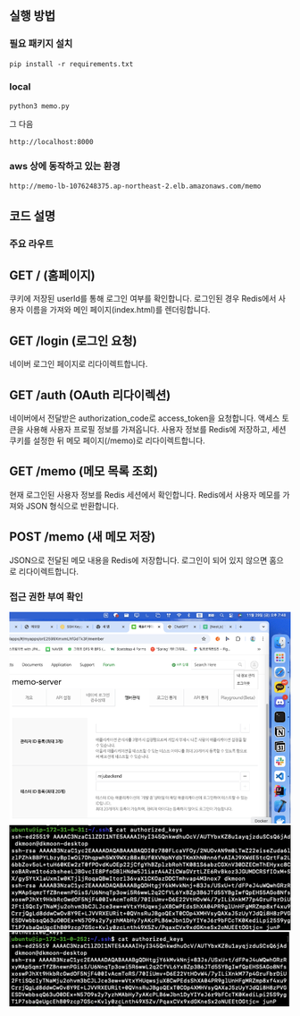 ## 실행 방법

### 필요 패키지 설치
```
pip install -r requirements.txt 
```
### local
```
python3 memo.py 
```
그 다음
```
http://localhost:8000
```

### aws 상에 동작하고 있는 환경
```
http://memo-lb-1076248375.ap-northeast-2.elb.amazonaws.com/memo
```
## 코드 설명
### 주요 라우트
## __GET / (홈페이지)__

쿠키에 저장된 userId를 통해 로그인 여부를 확인합니다.
로그인된 경우 Redis에서 사용자 이름을 가져와 메인 페이지(index.html)를 렌더링합니다.
## __GET /login (로그인 요청)__

네이버 로그인 페이지로 리다이렉트합니다.

## __GET /auth (OAuth 리다이렉션)__

네이버에서 전달받은 authorization_code로 access_token을 요청합니다.
액세스 토큰을 사용해 사용자 프로필 정보를 가져옵니다.
사용자 정보를 Redis에 저장하고, 세션 쿠키를 설정한 뒤 메모 페이지(/memo)로 리다이렉트합니다.
## __GET /memo (메모 목록 조회)__

현재 로그인된 사용자 정보를 Redis 세션에서 확인합니다.
Redis에서 사용자 메모를 가져와 JSON 형식으로 반환합니다.
## __POST /memo (새 메모 저장)__

JSON으로 전달된 메모 내용을 Redis에 저장합니다.
로그인이 되어 있지 않으면 홈으로 리다이렉트합니다.



### 접근 권한 부여 확인
![alt text](image-1.png)
![alt text](image-2.png)
![alt text](image-3.png)